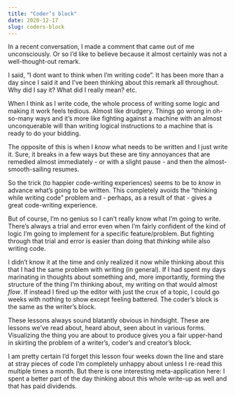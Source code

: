 ```yaml
---
title: "Coder’s block"
date: 2020-12-17
slug: coders-block
---
```

In a recent conversation, I made a comment that came out of me unconsciously. Or so I’d like to believe because it almost certainly was not a well-thought-out remark.

I said, “I dont want to think when I’m writing code”. It has been more than a day since I said it and I’ve been thinking about this remark all throughout. Why did I say it? What did I really mean? etc.

When I think as I write code, the whole process of writing some logic and making it work feels tedious. Almost like drudgery. Things go wrong in oh-so-many ways and it’s more like fighting against a machine with an almost unconquerable will than writing logical instructions to a machine that is ready to do your bidding.

The opposite of this is when I _know_ what needs to be written and I just write it. Sure, it breaks in a few ways but these are tiny annoyances that are remedied almost immediately - or with a slight pause - and then the almost-smooth-sailing resumes.

So the trick (to happier code-writing experiences) seems to be to _know_ in advance what’s going to be written. This completely avoids the “thinking while writing code” problem and - perhaps, as a result of that - gives a great code-writing experience.

But of course, I’m no genius so I can’t really know what I’m going to write. There’s always a trial and error even when I’m fairly confident of the kind of logic I’m going to implement for a specific feature/problem. But fighting through that trial and error is easier than doing that _thinking_ while also writing code.

I didn’t know it at the time and only realized it now while thinking about this that I had the same problem with writing (in general). If I had spent my days marinating in thoughts about something and, more importantly, forming the structure of the thing I’m thinking about, my writing on that would almost _flow_. If instead I fired up the editor with just the crux of a topic, I could go weeks with nothing to show except feeling battered. The coder’s block is the same as the writer’s block.

These lessons always sound blatantly obvious in hindsight. These are lessons we’ve read about, heard about, seen about in various forms. Visualizing the thing you are about to produce gives you a fair upper-hand in skirting the problem of a writer’s, coder’s and creator’s block.

I am pretty certain I’d forget this lesson four weeks down the line and stare at stray pieces of code I’m completely unhappy about unless I re-read this multiple times a month. But there is one interesting meta-application here: I spent a better part of the day thinking about this whole write-up as well and that has paid dividends.